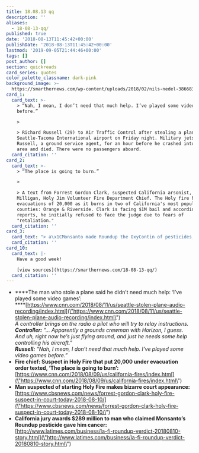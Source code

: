 ```yaml
---
title: 18.08.13 qq
description: ''
aliases:
  - 18-08-13-qq/
published: true
date: '2018-08-13T11:45:42+00:00'
publishDate: '2018-08-13T11:45:42+00:00'
lastmod: '2019-09-05T21:44:46+00:00'
tags: []
post_author: []
section: quickreads
card_series: quotes
color_palette_classname: dark-pink
background_image: >-
  https://smarthernews.com/wp-content/uploads/2018/02/nils-nedel-386683-unsplash-360x360.jpg
card_1:
  card_text: >-
    > “Nah, I mean, I don’t need that much help. I’ve played some video games
    before.”

    > 

    > Richard Russell (29) to Air Traffic Control after stealing a plane at
    Seattle-Tacoma International airport on Friday night. Military jets chased
    Russell, a ground service agent, for an hour before he crashed into a wooded
    area and died. There were no passengers aboard.
  card_citation: ''
card_2:
  card_text: >-
    > “The place is going to burn.”

    > 

    > A text from Forrest Gordon Clark, suspected California arsonist, to Mike
    Milligan, Holy Jim Volunteer Fire Department Chief. The Holy fire has forced
    evacuations of 20,000 as it burns in two of California's most populous
    counties: Orange & Riverside. Clark is facing $1M bail and according to
    reports, he initially refused to face the judge due to fears of
    "retaliation."
  card_citation: ''
card_3:
  card_text: "> a\x1CMonsanto made Roundup the OxyContin of pesticides, and now the addiction and damage they caused have come home to roost.a\x1D\n> \n> Ken Cook, Environmental Working Group President, as a California jury awarded $289M to a former school groundskeeper who sued Monsanto saying its weed killers, including Roundup, gave him non-Hodgkin's lymphoma. The case is the first of thousands of lawsuits in state & federal courts alleging Roundup causes cancer, a claim Monsanto denies."
  card_citation: ''
card_10:
  card_text: |-
    Have a good week!

    [view sources](https://smarthernews.com/18-08-13-qq/)
  card_citation: ''
---
```

*   ****The man who stole a plane said he didn’t need much help: ‘I’ve played some video games’:  
    ****[https://www.cnn.com/2018/08/11/us/seattle-stolen-plane-audio-recording/index.html](\"https://www.cnn.com/2018/08/11/us/seattle-stolen-plane-audio-recording/index.html\")  
    _A controller brings on the radio a pilot who will try to relay instructions._  
    _**Controller:** “… Apparently a grounds crewman with Horizon, I guess. And uh, right now he’s just flying around, and just he needs some help controlling his aircraft.”_  
    _**Russell:** “Nah, I mean, I don’t need that much help. I’ve played some video games before.”_
*   **Fire chief: Suspect in Holy Fire that put 20,000 under evacuation order texted, ‘The place is going to burn’:**  
    [https://www.cnn.com/2018/08/09/us/california-fires/index.html](\"https://www.cnn.com/2018/08/09/us/california-fires/index.html\")
*   **Man suspected of starting Holy Fire makes bizarre court appearance:**  
    [https://www.cbsnews.com/news/forrest-gordon-clark-holy-fire-suspect-in-court-today-2018-08-10/](\"https://www.cbsnews.com/news/forrest-gordon-clark-holy-fire-suspect-in-court-today-2018-08-10/\")
*   **California jury awards $289 million to man who claimed Monsanto’s Roundup pesticide gave him cancer:**  
    [http://www.latimes.com/business/la-fi-roundup-verdict-20180810-story.html](\"http://www.latimes.com/business/la-fi-roundup-verdict-20180810-story.html\")